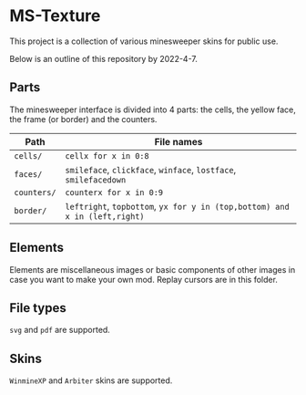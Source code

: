 # MS-Texture

This project is a collection of various minesweeper skins for public use.

Below is an outline of this repository by 2022-4-7.

## Parts
The minesweeper interface is divided into 4 parts: the cells, the yellow face, the frame (or border) and the counters.

|Path|File names|
|-|-|
|`cells/`|`cellx for x in 0:8`|
|`faces/`|`smileface`, `clickface`, `winface`, `lostface`, `smilefacedown`|
|`counters/`|`counterx for x in 0:9`|
|`border/`|`leftright`, `topbottom`, `yx for y in (top,bottom) and x in (left,right)`|

## Elements

Elements are miscellaneous images or basic components of other images in case you want to make your own mod. Replay cursors are in this folder.

## File types
`svg` and `pdf` are supported.

## Skins
`WinmineXP` and `Arbiter` skins are supported.
